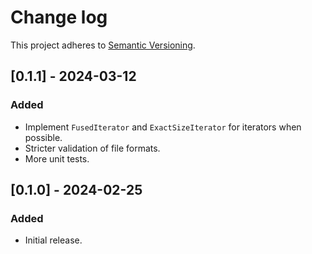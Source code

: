 # Change log

This project adheres to [Semantic Versioning](https://semver.org/spec/v2.0.0.html).

## [0.1.1] - 2024-03-12

### Added

- Implement `FusedIterator` and `ExactSizeIterator` for iterators when possible.
- Stricter validation of file formats.
- More unit tests.

## [0.1.0] - 2024-02-25

### Added

- Initial release.

